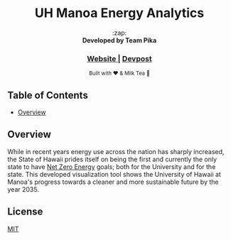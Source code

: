 <h1 align="center">UH Manoa Energy Analytics</h1>

<div align="center">
	:zap:
</div>
<div align="center">
  <strong>Developed by Team Pika</strong>
</div>

<div align="center">
  <h3>
  	<a href="https://hacc2018.github.io/Team-Pika/">
      Website
    </a>
  	<span> | </span>
    <a href="https://devpost.com/software/uh-manoa-energy-analytics">
      Devpost
    </a>
  </h3>
</div>

<div align="center">
  <sub>Built with ❤ & Milk Tea 🍵
</div>

## Table of Contents
- [Overview](#overview)

## Overview
While in recent years energy use across the nation has sharply increased, the State of Hawaii prides itself on being the first and currently the only state to have [Net Zero Energy](https://www.hawaii.edu/sustainability/commitment/netzero2035/) goals; both for the University and for the state. This developed visualization tool shows the University of Hawaii at Manoa's progress towards a cleaner and more sustainable future by the year 2035.

## 

## License
[MIT](https://tldrlegal.com/license/mit-license)

